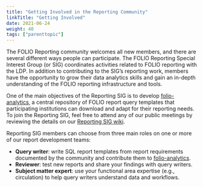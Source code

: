 ```yaml
---
title: "Getting Involved in the Reporting Community"
linkTitle: "Getting Involved"
date: 2021-06-24
weight: 40
tags: ["parenttopic"]
---
```


The FOLIO Reporting community welcomes all new members, and there are several different ways people can participate. The FOLIO Reporting Special Interest Group (or SIG) coordinates activities related to FOLIO reporting with the LDP. In addition to contributing to the SIG’s reporting work, members have the opportunity to grow their data analytics skills and gain an in-depth understanding of the FOLIO reporting infrastructure and tools.

One of the main objectives of the Reporting SIG is to develop [folio-analytics](https://github.com/folio-org/folio-analytics/tree/release-1.0), a central repository of FOLIO report query templates that participating institutions can download and adapt for their reporting needs. To join the Reporting SIG, feel free to attend any of our public meetings by reviewing the details on our [Reporting SIG wiki](https://wiki.folio.org/display/RPT/Reporting+SIG+Meetings+and+Notes).

Reporting SIG members can choose from three main roles on one or more of our report development teams:

* **Query writer**: write SQL report templates from report requirements documented by the community and contribute them to [folio-analytics](https://github.com/folio-org/folio-analytics/tree/release-1.0).
* **Reviewer**: test new reports and share your findings with query writers.
* **Subject matter expert**: use your functional area expertise (e.g., circulation) to help query writers understand data and workflows.